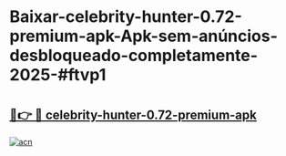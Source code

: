 # Baixar-celebrity-hunter-0.72-premium-apk-Apk-sem-anúncios-desbloqueado-completamente-2025-#ftvp1

# <h2><a href="https://ainizakaria.my?title=celebrity-hunter-0.72-premium-apk&ref=24M">🔗👉 🔴 celebrity-hunter-0.72-premium-apk</a></h2>

[![acn](https://github.com/user-attachments/assets/0f9c940e-d8b0-45ae-aac7-cd30a18b3e1c)](https://ainizakaria.my?title=celebrity-hunter-0.72-premium-apk&ref=24M)

